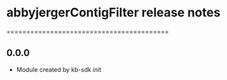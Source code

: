 # abbyjergerContigFilter release notes
=========================================

0.0.0
-----
* Module created by kb-sdk init
